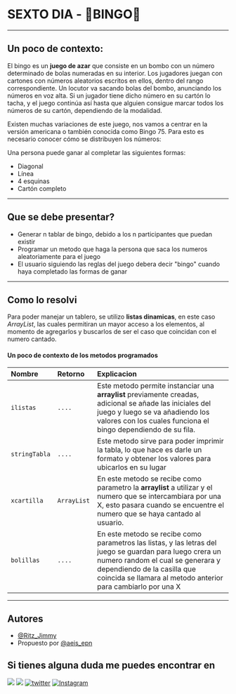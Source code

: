 
# SEXTO DIA - 🎰BINGO🎰

---
## Un poco de contexto:
El bingo es un **juego de azar** que consiste en un bombo con un número determinado de bolas numeradas en su interior. Los jugadores juegan con cartones con números aleatorios escritos en ellos, dentro del rango correspondiente. Un locutor va sacando bolas del bombo, anunciando los números en voz alta. Si un jugador tiene dicho número en su cartón lo tacha, y el juego continúa así hasta que alguien consigue marcar todos los números de su cartón, dependiendo de la modalidad.



Existen muchas variaciones de este juego, nos vamos a centrar en la versión americana o también conocida como Bingo 75. Para esto es necesario conocer cómo se distribuyen los números:


Una persona puede ganar al completar las siguientes formas:
- Diagonal
- Línea
- 4 esquinas
- Cartón completo

---
## Que se debe presentar?

 - Generar n tablar de bingo, debido a los n participantes que puedan existir
 - Programar un metodo que haga la persona que saca los numeros  aleatoriamente para el juego
 - El usuario siguiendo las reglas del juego debera decir "bingo" cuando haya completado las formas de ganar
---
## Como lo resolvi

Para poder manejar un tablero, se utilizo **listas dinamicas**, en este caso *ArrayList*, las cuales permitiran un mayor acceso a los elementos, al momento de agregarlos y buscarlos de ser el caso que coincidan con el numero cantado. 
#### Un poco de contexto de los metodos programados


| Nombre | Retorno     | Explicacion                       |
| :-------- | :------- | :-------------------------------- |
| `ilistas`      | `.... ` | Este metodo permite instanciar una **arraylist** previamente creadas, adicional se añade las iniciales del juego y luego se va añadiendo los valores con los cuales funciona el bingo dependiendo de su fila. || :-------- | :------- | :-------------------------------- |
| `stringTabla`      | `....` | Este metodo sirve para poder imprimir la tabla, lo que hace es darle un formato y obtener los valores para ubicarlos en su lugar|| :-------- | :------- | :-------------------------------- |
| `xcartilla`      | `ArrayList ` |En este metodo se recibe como parametro la **arraylist** a utilizar y el numero que se intercambiara por una X, esto pasara cuando se encuentre el numero que se haya cantado al usuario.|| :-------- | :------- | :-------------------------------- |
| `bolillas`      | `.... ` |En este metodo se recibe como parametros las listas, y las letras del juego se guardan para luego crera un numero random el cual se generara y dependiendo de la casilla que coincida se llamara al metodo anterior para cambiarlo por una X |

---
## Autores

- [@Ritz_Jimmy](https://www.instagram.com/ritz_jimmy/?hl=es)
- Propuesto por [@aeis_epn](https://www.instagram.com/aeis_epn/?hl=es)


## Si tienes alguna duda me puedes encontrar en

[![](https://img.shields.io/badge/Telegram-2CA5E0?style=for-the-badge&logo=telegram&logoColor=white)](https://web.telegram.org/k/#@JotastarValla)
[![](https://img.shields.io/badge/WhatsApp-25D366?style=for-the-badge&logo=whatsapp&logoColor=white)](http://wa.me/5930992675567)
[![twitter](https://img.shields.io/badge/twitter-1DA1F2?style=for-the-badge&logo=twitter&logoColor=white)](https://twitter.com/jotavalla)
[![Instagram](https://img.shields.io/badge/Instagram-E4405F?style=for-the-badge&logo=instagram&logoColor=white
)](https://www.instagram.com/ritz_jimmy/?hl=es)
